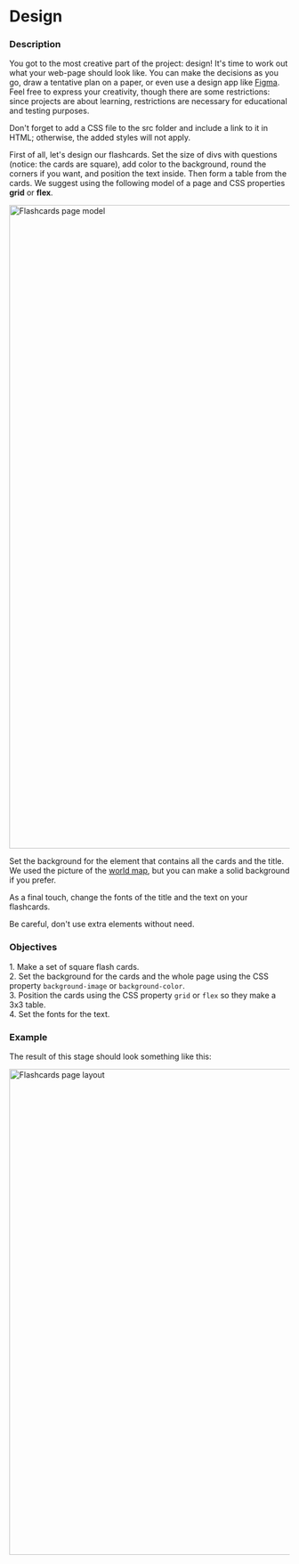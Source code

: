 # Design
<div class="step-text">
<p></p>
<h3 id="description">Description</h3>
<p>You got to the most creative part of the project: design! It's time to work out what your web-page should look like. You can make the decisions as you go, draw a tentative plan on a paper, or even use a design app like <a href="https://www.figma.com/" rel="noopener noreferrer nofollow" target="_blank">Figma</a>. Feel free to express your creativity, though there are some restrictions: since projects are about learning, restrictions are necessary for educational and testing purposes.</p>
<p>Don't forget to add a CSS file to the src folder and include a link to it in HTML; otherwise, the added styles will not apply.</p>
<p>First of all, let's design our flashcards. Set the size of divs with questions (notice: the cards are square), add color to the background, round the corners if you want, and position the text inside. Then form a table from the cards. We suggest using the following model of a page and CSS properties <strong>grid</strong> or <strong>flex</strong>.</p>
<p><img alt="Flashcards page model" height="1156" src="https://ucarecdn.com/0ebb6172-7cbd-4433-a840-bc2b9bb2650f/" width="1474"/></p>
<p>Set the background for the element that contains all the cards and the title. We used the picture of the <a href="https://stepik.org/media/attachments/lesson/374893/world.png" rel="noopener noreferrer nofollow" target="_blank">world map</a>, but you can make a solid background if you prefer.</p>
<p>As a final touch, change the fonts of the title and the text on your flashcards.</p>
<p>Be careful, don't use extra elements without need.</p>
<h3 id="objectives">Objectives</h3>
<p>1. Make a set of square flash cards.<br/>
2. Set the background for the cards and the whole page using the CSS property <code class="java">background-image</code> or <code class="java">background-color</code>.<br/>
3. Position the cards using the CSS property <code class="java">grid</code> or <code class="java">flex</code> so they make a 3x3 table.<br/>
4. Set the fonts for the text.</p>
<h3 id="example">Example</h3>
<p>The result of this stage should look something like this:</p>
<p><img alt="Flashcards page layout" height="873" src="https://ucarecdn.com/693b0b58-fdad-4cee-91fb-8b632a75d082/" width="1908"/></p>
</div>
